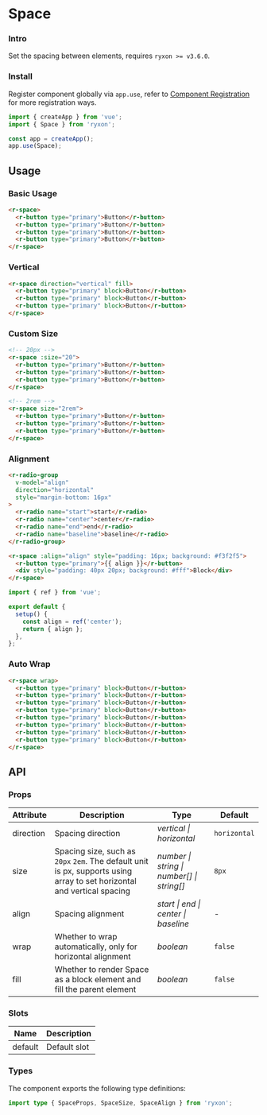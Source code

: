 # Space

### Intro

Set the spacing between elements, requires `ryxon >= v3.6.0`.

### Install

Register component globally via `app.use`, refer to [Component Registration](#/en-US/advanced-usage#zu-jian-zhu-ce) for more registration ways.

```js
import { createApp } from 'vue';
import { Space } from 'ryxon';

const app = createApp();
app.use(Space);
```

## Usage

### Basic Usage

```html
<r-space>
  <r-button type="primary">Button</r-button>
  <r-button type="primary">Button</r-button>
  <r-button type="primary">Button</r-button>
  <r-button type="primary">Button</r-button>
</r-space>
```

### Vertical

```html
<r-space direction="vertical" fill>
  <r-button type="primary" block>Button</r-button>
  <r-button type="primary" block>Button</r-button>
  <r-button type="primary" block>Button</r-button>
</r-space>
```

### Custom Size

```html
<!-- 20px -->
<r-space :size="20">
  <r-button type="primary">Button</r-button>
  <r-button type="primary">Button</r-button>
  <r-button type="primary">Button</r-button>
</r-space>

<!-- 2rem -->
<r-space size="2rem">
  <r-button type="primary">Button</r-button>
  <r-button type="primary">Button</r-button>
  <r-button type="primary">Button</r-button>
</r-space>
```

### Alignment

```html
<r-radio-group
  v-model="align"
  direction="horizontal"
  style="margin-bottom: 16px"
>
  <r-radio name="start">start</r-radio>
  <r-radio name="center">center</r-radio>
  <r-radio name="end">end</r-radio>
  <r-radio name="baseline">baseline</r-radio>
</r-radio-group>

<r-space :align="align" style="padding: 16px; background: #f3f2f5">
  <r-button type="primary">{{ align }}</r-button>
  <div style="padding: 40px 20px; background: #fff">Block</div>
</r-space>
```

```js
import { ref } from 'vue';

export default {
  setup() {
    const align = ref('center');
    return { align };
  },
};
```

### Auto Wrap

```html
<r-space wrap>
  <r-button type="primary" block>Button</r-button>
  <r-button type="primary" block>Button</r-button>
  <r-button type="primary" block>Button</r-button>
  <r-button type="primary" block>Button</r-button>
  <r-button type="primary" block>Button</r-button>
  <r-button type="primary" block>Button</r-button>
  <r-button type="primary" block>Button</r-button>
  <r-button type="primary" block>Button</r-button>
</r-space>
```

## API

### Props

| Attribute | Description | Type | Default |
| --- | --- | --- | --- |
| direction | Spacing direction | _vertical \| horizontal_ | `horizontal` |
| size | Spacing size, such as `20px` `2em`. The default unit is px, supports using array to set horizontal and vertical spacing | _number \| string \| number[] \| string[]_ | `8px` |
| align | Spacing alignment | _start \| end \| center \| baseline_ | - |
| wrap | Whether to wrap automatically, only for horizontal alignment | _boolean_ | `false` |
| fill | Whether to render Space as a block element and fill the parent element | _boolean_ | `false` |

### Slots

| Name    | Description  |
| ------- | ------------ |
| default | Default slot |

### Types

The component exports the following type definitions:

```ts
import type { SpaceProps, SpaceSize, SpaceAlign } from 'ryxon';
```
